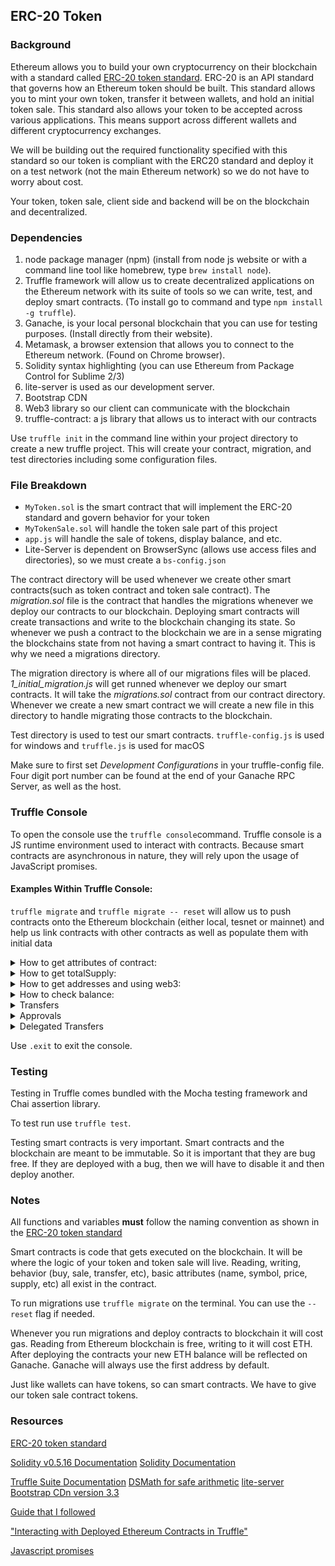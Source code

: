 ## ERC-20 Token

### Background

Ethereum allows you to build your own cryptocurrency on their blockchain with a standard called [ERC-20 token standard](https://github.com/ethereum/EIPs/blob/master/EIPS/eip-20.md). ERC-20 is an API standard that governs how an Ethereum token should be built. This standard allows you to mint your own token, transfer it between wallets, and hold an initial token sale. This standard also allows your token to be accepted across various applications. This means support across different wallets and different cryptocurrency exchanges. 

We will be building out the required functionality specified with this standard so our token is compliant with the ERC20 standard and deploy it on a test network (not the main Ethereum network) so we do not have to worry about cost.

Your token, token sale, client side and backend will be on the blockchain and decentralized. 

### Dependencies

1. node package manager (npm) (install from node js website or with a command line tool like homebrew, type `brew install node`).
2. Truffle framework will allow us to create decentralized applications on the Ethereum network with its suite of tools so we can write, test, and deploy smart contracts. (To install go to command and type `npm install -g truffle`).
3. Ganache, is your local personal blockchain that you can use for testing purposes. (Install directly from their website).
4. Metamask, a browser extension that allows you to connect to the Ethereum network. (Found on Chrome browser).
5. Solidity syntax highlighting (you can use Ethereum from Package Control for Sublime 2/3)
6. lite-server is used as our development server.
7. Bootstrap CDN
8. Web3 library so our client can communicate with the blockchain
9. truffle-contract: a js library that allows us to interact with our contracts


Use `truffle init` in the command line within your project directory to create a new truffle project. This will create your contract, migration, and test directories including some configuration files.

<!-- ### Build

approve function will let us approve a delegated transfer, the amount being transferred will be stored in a allowance. transferForm will allow us to execute that transfer.  --> 

### File Breakdown

- `MyToken.sol` is the smart contract that will implement the ERC-20 standard and govern behavior for your token
- `MyTokenSale.sol` will handle the token sale part of this project
- `app.js` will handle the sale of tokens, display balance, and etc.
- Lite-Server is dependent on BrowserSync (allows use access files and directories), so we must create a `bs-config.json`


The contract directory will be used whenever we create other smart contracts(such as token contract and token sale contract). The *migration.sol* file is the contract that handles the migrations whenever we deploy our contracts to our blockchain. Deploying smart contracts will create transactions and write to the blockchain changing its state. So whenever we push a contract to the blockchain we are in a sense migrating the blockchains state from not having a smart contract to having it. This is why we need a migrations directory.

The migration directory is where all of our migrations files will be placed. *1_initial_migration.js* will get runned whenever we deploy our smart contracts. It will take the *migrations.sol* contract from our contract directory. Whenever we create a new smart contract we will create a new file in this directory to handle migrating those contracts to the blockchain. 

Test directory is used to test our smart contracts. 
`truffle-config.js` is used for windows and `truffle.js` is used for macOS

Make sure to first set *Development Configurations* in your truffle-config file. Four digit port number can be found at the end of your Ganache RPC Server, as well as the host.

### Truffle Console

To open the console use the `truffle console`command. Truffle console is a JS runtime environment used to interact with contracts. Because smart contracts are asynchronous in nature, they will rely upon the usage of JavaScript promises.

#### Examples Within Truffle Console: 

`truffle migrate` and `truffle migrate -- reset` will allow us to push contracts onto the Ethereum blockchain (either local, tesnet or mainnet) and help us link contracts with other contracts as well as populate them with initial data


<details>
<summary>How to get attributes of contract:</summary>
<br>

First create a tokenInstance by doing,`MyToken.deployed().then(function(instance){tokenInstance=instance})`, `MyToken.deployed()` will give us a deployed instance of our contract. We then save the value of that instance into the variable `tokenInstance`. `.deployed()` will return a promise, when the promise completes we call the `then()` function. We will get a deployed instance of our contract and set it to `tokenInstance`. Note, `MyToken` was created in our migrations.

We can also view the token instance by entering `tokenInstance` into our console.

After we have the instance of our contract we can use `tokenInstance.address` to get the address of our smart contract. 

All the following were declared in our `MyToken.sol` file:
`tokenInstance.name()` will return the name of our token.
`tokenInstance.symbol()` will return the symbol of our token.
`tokenInstance.standard()` will return the standard of our token.
</details>

<details>
<summary>How to get totalSupply:</summary>
<br>

We can then use the `tokenInstance` to find its total supply. 
`tokenInstance.totalSupply().then(function(s){totalSupply=s})` the `totalSupply` will return the total supply of your token. JavaScript will give us a BigNumber type, since we are returning units that are too large for JS to handle.
`totalSupply.toNumber()` will also return our total supply. 

When our `MyToken.sol` contract got deployed our constructor was executed which took `_initalSupply` as a parameter and set the `totalSupply` with it. `_initalSupply` was passed in our `_deploy_contracts.js`.
In the same constructor we also set the initial supply equal to the balance of the administrator, the one that deployed it.
</details>


<details>
<summary>How to get addresses and using web3:</summary>
<br>

web3 is a library that allows us to interact with the blockchain.

Use `web3.eth.accounts()` to see all accounts/addresses that are available. 

`web3.eth.accounts[0]` will show the account found at index 0 of accounts. 

Use of `web3.eth.accounts()` and `web3.eth.accounts[0]` is deprecated in newer versions of Solidity. Instead use `accounts = web3.eth.getAccounts()` and `web3.eth.getAccounts().then(function(s) {first = s[0];});` then, `first` respectively to get address of first.

Doing `web3.eth.getAccounts().then(function(acc){ accounts = acc })`, then `accounts[0]` `accounts[1]`, etc.
will give account addresses by index. 

</details>


<details>
<summary>How to check balance:</summary>
<br>

First we need to get an account to its check balance .
`web3.eth.getAccounts().then(function(s) {admin = s[0];});`, admin will contain our account address. 
Note: admin is the address that contains the initial supply, this is the 0 index, because Ganache uses the first address (0 index) as default.

We can then do `tokenInstance.balanceOf(admin)` to view the supply of admin.

`tokenInstance.balanceOf(admin).then(function(bal){balance = bal;})`, then `balance.toNumber()` to also view the supply of admin.

</details>



<details>
<summary>Transfers</summary>
<br>

First we get an account that will receive tokens from the transfer. 
`web3.eth.getAccounts().then(function(s) {receiver = s[1];});`, this will set our receiver to the address at s[1].

We can then call a transfer by doing `tokenInstance.transfer(receiver, 1, {from:admin})`. This transfers one token from the admin account to the receiver's account. On completion it will print a receipt.

We can then check the balance of the receiver, which has increased by 1, with `tokenInstance.balanceOf(receiver)` and the balance of admin, which has decreased by 1, by  `tokenInstance.balanceOf(admin)` which has decreased by 1.

</details>


<details>
<summary>Approvals</summary>
<br>

First do, `web3.eth.getAccounts().then(function(acc){ accounts = acc })` to access account addresses by index. 

`tokenInstance.approve(accounts[1], 100, {from: admin})` will trigger an approval on accounts[1] for 100 tokens and create a receipt. 

`tokenInstance.allowance(accounts[0], accounts[1])` to check allowance that was approved for expenditure. This is saying accounts[1] is allowed to spend a certain amount of tokens on accounts[0] behalf. Following the syntax of 
- `mapping(address => mapping(address => uint256)) public allowance` 
</details>




<details>
<summary>Delegated Transfers</summary>
<br>

First do, `web3.eth.getAccounts().then(function(acc){ accounts = acc })` to access account addresses by index.

Set addresses for a fromAccount, toAccount, and spendingAccount
`fromAccount = accounts[2]
toAccount = accounts[3]
spendingAccount = accounts[4]`
Next, transfer tokens to your fromAccount by doing `tokenInstance.transfer(fromAccount, 100, {from: accounts[0]})` and check that it has tokens by doing `tokenInstance.balanceOf(fromAccount)`

Then, we will need to approve spendingAccount to spend tokens on the fromAccounts behalf. We will do this by doing: `tokenInstance.approve(spendingAccount, 10, {from: fromAccount})`.

Lastly, we will trigger the delegated transfer by: `tokenInstance.transferFrom(fromAccount, toAccount, 10, {from: spendingAccount})`

Allowance of `spendingAccount` should not be 0. You can check by doing `tokenInstance.allowance(fromAccount, spendingAccount)` and the balance of `toAccount` should have increased by 10. You can check by doing `tokenInstance.balanceOf(toAccount)`.

</details>




Use `.exit` to exit the console.

### Testing

Testing in Truffle comes bundled with the Mocha testing framework and Chai assertion library.

To test run use `truffle test`. 

Testing smart contracts is very important. Smart contracts and the blockchain are meant to be immutable. So it is important that they are bug free. If they are deployed with a bug, then we will have to disable it and then deploy another.


### Notes

All functions and variables **must** follow the naming convention as shown in the [ERC-20 token standard](https://github.com/ethereum/EIPs/blob/master/EIPS/eip-20.md)

Smart contracts is code that gets executed on the blockchain. It will be where the logic of your token and token sale will live. Reading, writing, behavior (buy, sale, transfer, etc), basic attributes (name, symbol, price, supply, etc) all exist in the contract.

To run migrations use `truffle migrate`  on the terminal. You can use the `--reset` flag if needed. 

Whenever you run migrations and deploy contracts to blockchain it will cost gas. Reading from Ethereum blockchain is free, writing to it will cost ETH.
After deploying the contracts your new ETH balance will be reflected on Ganache. Ganache will always use the first address by default.

Just like wallets can have tokens, so can smart contracts. We have to give our token sale contract tokens.

 
### Resources

[ERC-20 token standard  ](https://github.com/ethereum/EIPs/blob/master/EIPS/eip-20.md)

[Solidity v0.5.16 Documentation](https://docs.soliditylang.org/en/v0.5.16/)
[Solidity Documentation](https://docs.soliditylang.org/en/develop/)

[Truffle Suite Documentation](https://trufflesuite.com/docs/index.html)
[DSMath for safe arithmetic](https://github.com/dapphub/ds-math)
[lite-server](https://github.com/johnpapa/lite-server)
[Bootstrap CDn version 3.3](https://getbootstrap.com/docs/3.3/getting-started/#download)

[Guide that I followed](https://www.youtube.com/watch?v=044h0ZI-fDI&list=PLS5SEs8ZftgWFuKg2wbm_0GLV0Tiy1R-n&index=3)

["Interacting with Deployed Ethereum Contracts in Truffle"](https://medium.com/@blockchain101/interacting-with-deployed-ethereum-contracts-in-truffle-39d7c7040455)

[Javascript promises](https://medium.com/javascript-scene/master-the-javascript-interview-what-is-a-promise-27fc71e77261)

